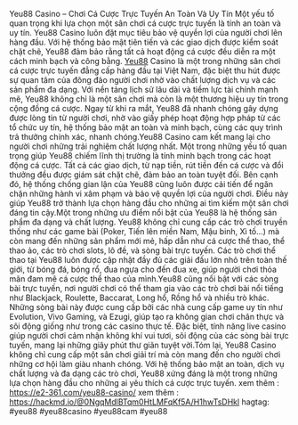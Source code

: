 Yeu88 Casino – Chơi Cá Cược Trực Tuyến An Toàn Và Uy Tín
Một yếu tố quan trọng khi lựa chọn một sân chơi cá cược trực tuyến là tính an toàn và uy tín. Yeu88 Casino luôn đặt mục tiêu bảo vệ quyền lợi của người chơi lên hàng đầu. Với hệ thống bảo mật tiên tiến và các giao dịch được kiểm soát chặt chẽ, Yeu88 đảm bảo rằng tất cả hoạt động cá cược đều diễn ra một cách minh bạch và công bằng.
[Yeu88](https://e2-361.com/) Casino là một trong những sân chơi cá cược trực tuyến đẳng cấp hàng đầu tại Việt Nam, đặc biệt thu hút được sự quan tâm của đông đảo người chơi nhờ vào chất lượng dịch vụ và các sản phẩm đa dạng. Với nền tảng lịch sử lâu dài và tiềm lực tài chính mạnh mẽ, Yeu88 không chỉ là một sân chơi mà còn là một thương hiệu uy tín trong cộng đồng cá cược. Ngay từ khi ra mắt, Yeu88 đã nhanh chóng gây dựng được lòng tin từ người chơi, nhờ vào giấy phép hoạt động hợp pháp từ các tổ chức uy tín, hệ thống bảo mật an toàn và minh bạch, cùng các quy trình trả thưởng chính xác, nhanh chóng.Yeu88 Casino cam kết mang lại cho người chơi những trải nghiệm chất lượng nhất. Một trong những yếu tố quan trọng giúp Yeu88 chiếm lĩnh thị trường là tính minh bạch trong các hoạt động cá cược. Tất cả các giao dịch, từ nạp tiền, rút tiền đến cá cược và đổi thưởng đều được giám sát chặt chẽ, đảm bảo an toàn tuyệt đối. Bên cạnh đó, hệ thống chống gian lận của Yeu88 cũng luôn được cải tiến để ngăn chặn những hành vi xâm phạm và bảo vệ quyền lợi của người chơi. Điều này giúp Yeu88 trở thành lựa chọn hàng đầu cho những ai tìm kiếm một sân chơi đáng tin cậy.Một trong những ưu điểm nổi bật của Yeu88 là hệ thống sản phẩm đa dạng và chất lượng. Yeu88 không chỉ cung cấp các trò chơi truyền thống như các game bài (Poker, Tiến lên miền Nam, Mậu binh, Xì tố...) mà còn mang đến những sản phẩm mới mẻ, hấp dẫn như cá cược thể thao, thể thao ảo, các trò chơi slots, lô đề, và sòng bài trực tuyến. Các trò chơi thể thao tại Yeu88 luôn được cập nhật đầy đủ các giải đấu lớn nhỏ trên toàn thế giới, từ bóng đá, bóng rổ, đua ngựa cho đến đua xe, giúp người chơi thỏa mãn đam mê cá cược thể thao của mình.Yeu88 cũng nổi bật với các sòng bài trực tuyến, nơi người chơi có thể tham gia vào các trò chơi bài nổi tiếng như Blackjack, Roulette, Baccarat, Long hổ, Rồng hổ và nhiều trò khác. Những sòng bài này được cung cấp bởi các nhà cung cấp game uy tín như Evolution, Vivo Gaming, và Ezugi, giúp tạo ra không gian chơi chân thực và sôi động giống như trong các casino thực tế. Đặc biệt, tính năng live casino giúp người chơi cảm nhận không khí vui tươi, sôi động của các sòng bài trực tuyến, mang lại những giây phút thư giãn tuyệt vời.Tóm lại, Yeu88 Casino không chỉ cung cấp một sân chơi giải trí mà còn mang đến cho người chơi những cơ hội làm giàu nhanh chóng. Với hệ thống bảo mật an toàn, dịch vụ chất lượng và đa dạng các trò chơi, Yeu88 xứng đáng là một trong những lựa chọn hàng đầu cho những ai yêu thích cá cược trực tuyến.
xem thêm :  https://e2-361.com/yeu88-casino/
xem thêm : https://hackmd.io/@0NgqMdlBTqm0HtLMFqKf5A/H1hwTsDHkl
hagtag: #yeu88 #yeu88casino #yeu88cam #yeu88

